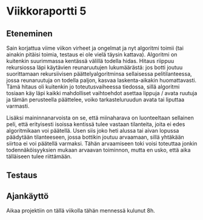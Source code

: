 # Viikkoraportti 5

## Eteneminen

Sain korjattua viime viikon virheet ja ongelmat ja nyt algoritmi toimii (tai ainakin pitäisi toimia, testaus ei ole vielä täysin kattava). Algoritmi on kuitenkin suurimmassa kentässä välillä todella hidas. Hitaus riippuu rekursiossa läpi käytävien reunaruutujen lukumäärästä: jos botti joutuu suorittamaan rekursiivisen päättelyalgoritminsa sellaisessa pelitilanteessa, jossa reunaruutuja on todella paljon, kasvaa laskenta-aikakin huomattavasti. Tämä hitaus oli kuitenkin jo toteutusvaiheessa tiedossa, sillä algoritmi tosiaan käy läpi kaikki mahdolliset vaihtoehdot asettaa lippuja / avata ruutuja ja tämän perusteella päättelee, voiko tarkasteluruudun avata tai liputtaa varmasti.

Lisäksi maininnanarvoista on se, että miinaharava on luonteeltaan sellainen peli, että erityisesti isoissa kentissä tulee vastaan tilanteita, joita ei edes algoritmikaan voi päätellä. Usen siis joko heti alussa tai aivan lopussa päädytään tilanteeseen, jossa bottikin joutuu arvaamaan, sillä yhtäkään siirtoa ei voi päätellä varmaksi. Tähän arvaamiseen toki voisi toteuttaa jonkin todennäköisyyksien mukaan arvaavan toiminnon, mutta en usko, että aika tälläiseen tulee riittämään.

## Testaus

## Ajankäyttö

Aikaa projektiin on tällä viikolla tähän mennessä kulunut 8h.
